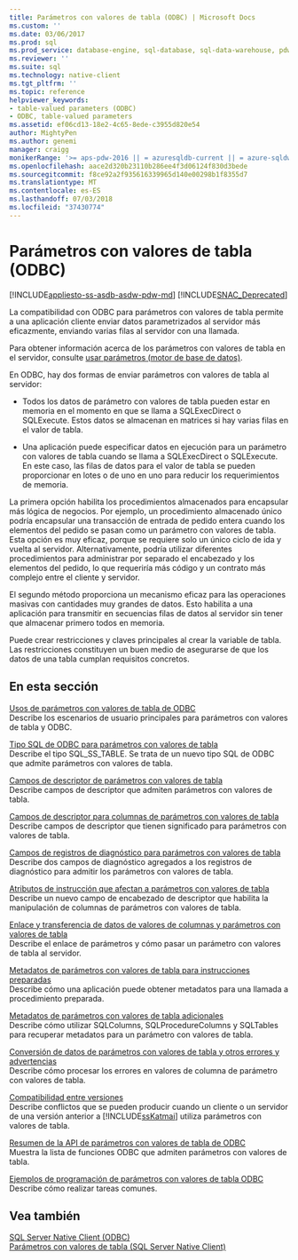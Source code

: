 ```yaml
---
title: Parámetros con valores de tabla (ODBC) | Microsoft Docs
ms.custom: ''
ms.date: 03/06/2017
ms.prod: sql
ms.prod_service: database-engine, sql-database, sql-data-warehouse, pdw
ms.reviewer: ''
ms.suite: sql
ms.technology: native-client
ms.tgt_pltfrm: ''
ms.topic: reference
helpviewer_keywords:
- table-valued parameters (ODBC)
- ODBC, table-valued parameters
ms.assetid: ef06cd13-18e2-4c65-8ede-c3955d820e54
author: MightyPen
ms.author: genemi
manager: craigg
monikerRange: '>= aps-pdw-2016 || = azuresqldb-current || = azure-sqldw-latest || >= sql-server-2016 || = sqlallproducts-allversions'
ms.openlocfilehash: aace2d320b23110b286ee4f3d06124f830d3bede
ms.sourcegitcommit: f8ce92a2f935616339965d140e00298b1f8355d7
ms.translationtype: MT
ms.contentlocale: es-ES
ms.lasthandoff: 07/03/2018
ms.locfileid: "37430774"
---
```

# <a name="table-valued-parameters-odbc"></a>Parámetros con valores de tabla (ODBC)
[!INCLUDE[appliesto-ss-asdb-asdw-pdw-md](../../includes/appliesto-ss-asdb-asdw-pdw-md.md)]
[!INCLUDE[SNAC_Deprecated](../../includes/snac-deprecated.md)]

  La compatibilidad con ODBC para parámetros con valores de tabla permite a una aplicación cliente enviar datos parametrizados al servidor más eficazmente, enviando varias filas al servidor con una llamada.  
  
 Para obtener información acerca de los parámetros con valores de tabla en el servidor, consulte [usar parámetros &#40;motor de base de datos&#41;](../../relational-databases/tables/use-table-valued-parameters-database-engine.md).  
  
 En ODBC, hay dos formas de enviar parámetros con valores de tabla al servidor:  
  
-   Todos los datos de parámetro con valores de tabla pueden estar en memoria en el momento en que se llama a SQLExecDirect o SQLExecute. Estos datos se almacenan en matrices si hay varias filas en el valor de tabla.  
  
-   Una aplicación puede especificar datos en ejecución para un parámetro con valores de tabla cuando se llama a SQLExecDirect o SQLExecute. En este caso, las filas de datos para el valor de tabla se pueden proporcionar en lotes o de uno en uno para reducir los requerimientos de memoria.  
  
 La primera opción habilita los procedimientos almacenados para encapsular más lógica de negocios. Por ejemplo, un procedimiento almacenado único podría encapsular una transacción de entrada de pedido entera cuando los elementos del pedido se pasan como un parámetro con valores de tabla. Esta opción es muy eficaz, porque se requiere solo un único ciclo de ida y vuelta al servidor. Alternativamente, podría utilizar diferentes procedimientos para administrar por separado el encabezado y los elementos del pedido, lo que requeriría más código y un contrato más complejo entre el cliente y servidor.  
  
 El segundo método proporciona un mecanismo eficaz para las operaciones masivas con cantidades muy grandes de datos. Esto habilita a una aplicación para transmitir en secuencias filas de datos al servidor sin tener que almacenar primero todos en memoria.  
  
 Puede crear restricciones y claves principales al crear la variable de tabla. Las restricciones constituyen un buen medio de asegurarse de que los datos de una tabla cumplan requisitos concretos.  
  
## <a name="in-this-section"></a>En esta sección  
 [Usos de parámetros con valores de tabla de ODBC](../../relational-databases/native-client-odbc-table-valued-parameters/uses-of-odbc-table-valued-parameters.md)  
 Describe los escenarios de usuario principales para parámetros con valores de tabla y ODBC.  
  
 [Tipo SQL de ODBC para parámetros con valores de tabla](../../relational-databases/native-client-odbc-table-valued-parameters/odbc-sql-type-for-table-valued-parameters.md)  
 Describe el tipo SQL_SS_TABLE. Se trata de un nuevo tipo SQL de ODBC que admite parámetros con valores de tabla.  
  
 [Campos de descriptor de parámetros con valores de tabla](../../relational-databases/native-client-odbc-table-valued-parameters/table-valued-parameter-descriptor-fields.md)  
 Describe campos de descriptor que admiten parámetros con valores de tabla.  
  
 [Campos de descriptor para columnas de parámetros con valores de tabla](../../relational-databases/native-client-odbc-table-valued-parameters/descriptor-fields-for-table-valued-parameter-constituent-columns.md)  
 Describe campos de descriptor que tienen significado para parámetros con valores de tabla.  
  
 [Campos de registros de diagnóstico para parámetros con valores de tabla](../../relational-databases/native-client-odbc-table-valued-parameters/table-valued-parameter-diagnostic-record-fields.md)  
 Describe dos campos de diagnóstico agregados a los registros de diagnóstico para admitir los parámetros con valores de tabla.  
  
 [Atributos de instrucción que afectan a parámetros con valores de tabla](../../relational-databases/native-client-odbc-table-valued-parameters/statement-attributes-that-affect-table-valued-parameters.md)  
 Describe un nuevo campo de encabezado de descriptor que habilita la manipulación de columnas de parámetros con valores de tabla.  
  
 [Enlace y transferencia de datos de valores de columnas y parámetros con valores de tabla](../../relational-databases/native-client-odbc-table-valued-parameters/binding-and-data-transfer-of-table-valued-parameters-and-column-values.md)  
 Describe el enlace de parámetros y cómo pasar un parámetro con valores de tabla al servidor.  
  
 [Metadatos de parámetros con valores de tabla para instrucciones preparadas](../../relational-databases/native-client-odbc-table-valued-parameters/table-valued-parameter-metadata-for-prepared-statements.md)  
 Describe cómo una aplicación puede obtener metadatos para una llamada a procedimiento preparada.  
  
 [Metadatos de parámetros con valores de tabla adicionales](../../relational-databases/native-client-odbc-table-valued-parameters/additional-table-valued-parameter-metadata.md)  
 Describe cómo utilizar SQLColumns, SQLProcedureColumns y SQLTables para recuperar metadatos para un parámetro con valores de tabla.  
  
 [Conversión de datos de parámetros con valores de tabla y otros errores y advertencias](../../relational-databases/native-client-odbc-table-valued-parameters/table-valued-parameter-data-conversion-and-other-errors-and-warnings.md)  
 Describe cómo procesar los errores en valores de columna de parámetro con valores de tabla.  
  
 [Compatibilidad entre versiones](../../relational-databases/native-client-odbc-table-valued-parameters/cross-version-compatibility.md)  
 Describe conflictos que se pueden producir cuando un cliente o un servidor de una versión anterior a [!INCLUDE[ssKatmai](../../includes/sskatmai-md.md)] utiliza parámetros con valores de tabla.  
  
 [Resumen de la API de parámetros con valores de tabla de ODBC](../../relational-databases/native-client-odbc-table-valued-parameters/odbc-table-valued-parameter-api-summary.md)  
 Muestra la lista de funciones ODBC que admiten parámetros con valores de tabla.  
  
 [Ejemplos de programación de parámetros con valores de tabla ODBC](http://msdn.microsoft.com/library/3f52b7a7-f2bd-4455-b79e-d015fb397726)  
 Describe cómo realizar tareas comunes.  
  
## <a name="see-also"></a>Vea también  
 [SQL Server Native Client &#40;ODBC&#41;](../../relational-databases/native-client/odbc/sql-server-native-client-odbc.md)   
 [Parámetros con valores de tabla &#40;SQL Server Native Client&#41;](../../relational-databases/native-client/features/table-valued-parameters-sql-server-native-client.md)  
  
  
